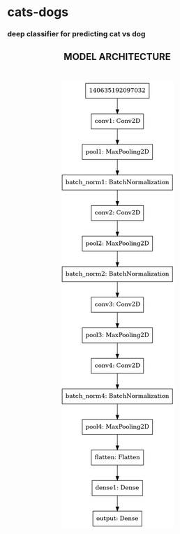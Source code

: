 # cats-dogs

<h3>deep classifier for predicting cat vs dog<h3>

<h2 align ='center'> <b>MODEL ARCHITECTURE <b><h2>
<img src= './model.png'> </IMG>
